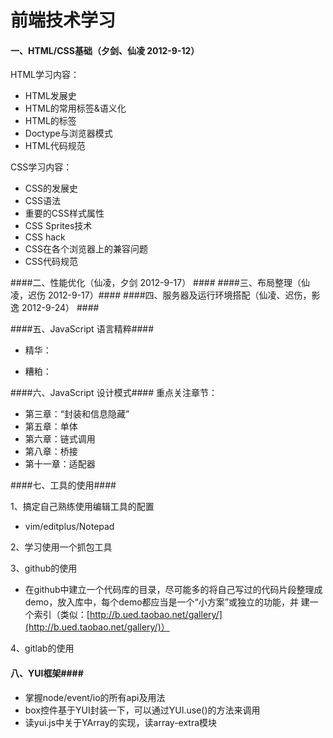 # 前端技术学习 #
#### 一、HTML/CSS基础（夕剑、仙凌 2012-9-12） ####
HTML学习内容：

- HTML发展史
- HTML的常用标签&语义化
- HTML的标签
- Doctype与浏览器模式
- HTML代码规范

CSS学习内容：

- CSS的发展史
- CSS语法
- 重要的CSS样式属性
- CSS Sprites技术
- CSS hack
- CSS在各个浏览器上的兼容问题
- CSS代码规范

####二、性能优化（仙凌，夕剑 2012-9-17） ####
####三、布局整理（仙凌，迟伤 2012-9-17）####
####四、服务器及运行环境搭配（仙凌、迟伤，影逸 2012-9-24） ####

####五、JavaScript 语言精粹####
- 精华：

- 糟粕：

####六、JavaScript 设计模式####
重点关注章节：

- 第三章：“封装和信息隐藏”
- 第五章：单体
- 第六章：链式调用
- 第八章：桥接
- 第十一章：适配器

####七、工具的使用####

1、搞定自己熟练使用编辑工具的配置
	
- vim/editplus/Notepad

2、学习使用一个抓包工具

3、github的使用

- 在github中建立一个代码库的目录，尽可能多的将自己写过的代码片段整理成demo，放入库中，每个demo都应当是一个“小方案”或独立的功能，并 建一个索引（类似：[http://b.ued.taobao.net/gallery/](http://b.ued.taobao.net/gallery/)）

4、gitlab的使用

#### 八、YUI框架####

- 掌握node/event/io的所有api及用法
-   box控件基于YUI封装一下，可以通过YUI.use()的方法来调用
-   读yui.js中关于YArray的实现，读array-extra模块









